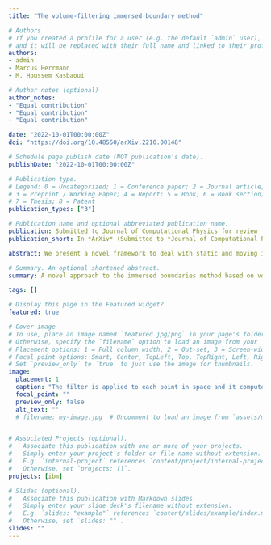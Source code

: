 ```yaml
---
title: "The volume-filtering immersed boundary method"

# Authors
# If you created a profile for a user (e.g. the default `admin` user), write the username (folder name) here 
# and it will be replaced with their full name and linked to their profile.
authors:
- admin
- Marcus Herrmann
- M. Houssem Kasbaoui

# Author notes (optional)
author_notes:
- "Equal contribution"
- "Equal contribution"
- "Equal contribution"

date: "2022-10-01T00:00:00Z"
doi: "https://doi.org/10.48550/arXiv.2210.00148"

# Schedule page publish date (NOT publication's date).
publishDate: "2022-10-01T00:00:00Z"

# Publication type.
# Legend: 0 = Uncategorized; 1 = Conference paper; 2 = Journal article;
# 3 = Preprint / Working Paper; 4 = Report; 5 = Book; 6 = Book section;
# 7 = Thesis; 8 = Patent
publication_types: ["3"]

# Publication name and optional abbreviated publication name.
publication: Submitted to Journal of Computational Physics for review
publication_short: In *ArXiv* (Submitted to *Journal of Computational Physics*)

abstract: We present a novel framework to deal with static and moving immersed boundaries (IB) based on volume-filtering. In this strategy, called Volume-Filtering Immersed Boundary (VFIB) method, transport equations are derived by filtering the Navier-Stokes equations and accounting for stresses at the solid-fluid interface. The result is that boundary conditions that normally apply on the solid-fluid interface are transformed into bodyforces that apply on the right-hand side of the filtered transport equations. In this method, the filter width acts as a parameter that controls the level of resolution. The IB is considered well-resolved if the filter width is much smaller than the characteristic corrugation scale of the interface. There are several innovations in this IB method. First, it sheds light on the role of the internal flow which arises when the transport equations are solved inside the IB. We show that, it is essential to separate stresses due to the external and internal fluids in order to get accurate forces, and provide a method to do so. Second, we show that the volumes associated with Lagrangian forcing points on the boundary depend on the local topology of the surface. We provide a straightforward way to compute these volumes using a triangle tessellation of the interface and the surface density function. Third, we provide an efficient procedure to compute the solid volume fraction, thus, enabling tagging interior/exterior cells. This volume fraction is also involved in the procedure to separate stresses due to the external fluid from the total stresses. Fourth, we show a path forward to extend the VFIB method to Large Eddy Simulations involving IBs. Lastly, we apply the VFIB in several numerical tests involving two- and three- dimensional static and moving IBs. We show greatly improved results compared to prior IB methods. Further, we test several filter kernels and show that, for well-resolved IBs, the choice of the kernel plays little role. 

# Summary. An optional shortened abstract.
summary: A novel approach to the immersed boundaries method based on volume filtering in order to properly formalize the forcing term at the interface and as a consequence obtaining higher accuracy of values computed at the interface. 

tags: []

# Display this page in the Featured widget?
featured: true

# Cover image
# To use, place an image named `featured.jpg/png` in your page's folder.
# Otherwise, specify the `filename` option to load an image from your `assets/media/` folder.
# Placement options: 1 = Full column width, 2 = Out-set, 3 = Screen-width
# Focal point options: Smart, Center, TopLeft, Top, TopRight, Left, Right, BottomLeft, Bottom, BottomRight
# Set `preview_only` to `true` to just use the image for thumbnails.
image:
  placement: 1
  caption: "The filter is applied to each point in space and it computes the filtered quantity by taking all points within the filter width in account."
  focal_point: ""
  preview_only: false
  alt_text: ""
  # filename: my-image.jpg  # Uncomment to load an image from `assets/media/` instead.


# Associated Projects (optional).
#   Associate this publication with one or more of your projects.
#   Simply enter your project's folder or file name without extension.
#   E.g. `internal-project` references `content/project/internal-project/index.md`.
#   Otherwise, set `projects: []`.
projects: [ibm]

# Slides (optional).
#   Associate this publication with Markdown slides.
#   Simply enter your slide deck's filename without extension.
#   E.g. `slides: "example"` references `content/slides/example/index.md`.
#   Otherwise, set `slides: ""`.
slides: ""
---
```



